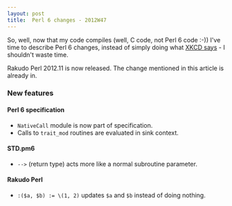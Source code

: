 ```yaml
---
layout: post
title:  Perl 6 changes - 2012W47
---
```

So, well, now that my code compiles (well, C code, not Perl 6 code :-))
I've time to describe Perl 6 changes, instead of simply doing what
[XKCD says] - I shouldn't waste time.

Rakudo Perl 2012.11 is now released. The change mentioned in this
article is already in.

### New features
#### Perl 6 specification
* `NativeCall` module is now part of specification.
* Calls to `trait_mod` routines are evaluated in sink context.

#### STD.pm6
* `-->` (return type) acts more like a normal subroutine parameter.

#### Rakudo Perl
* `:($a, $b) := \(1, 2)` updates `$a` and `$b` instead of doing
  nothing.

[XKCD says]: http://xkcd.com/303/ "XKCD: #303 - Compiling"
